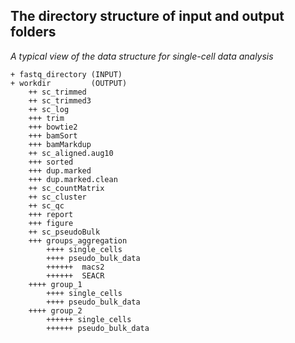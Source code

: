 ## The directory structure of input and output folders 

*A typical view of the data structure for single-cell data analysis*


```
+ fastq_directory (INPUT)
+ workdir         (OUTPUT)
    ++ sc_trimmed
    ++ sc_trimmed3
    ++ sc_log
	+++ trim
	+++ bowtie2
	+++ bamSort
	+++ bamMarkdup
    ++ sc_aligned.aug10
	+++ sorted
	+++ dup.marked
	+++ dup.marked.clean
    ++ sc_countMatrix
    ++ sc_cluster
    ++ sc_qc
	+++ report
	+++ figure
    ++ sc_pseudoBulk
	+++ groups_aggregation
	    ++++ single_cells
	    ++++ pseudo_bulk_data
		++++++  macs2
		++++++  SEACR
	++++ group_1
	    ++++ single_cells
	    ++++ pseudo_bulk_data
	++++ group_2
		++++++ single_cells
		++++++ pseudo_bulk_data
```

